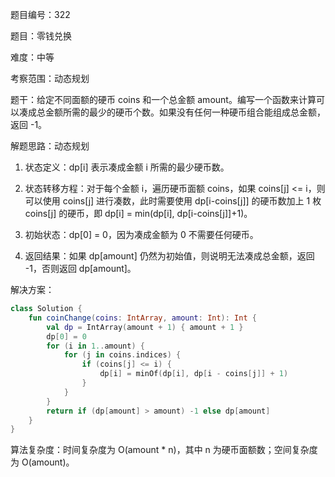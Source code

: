 题目编号：322

题目：零钱兑换

难度：中等

考察范围：动态规划

题干：给定不同面额的硬币 coins 和一个总金额 amount。编写一个函数来计算可以凑成总金额所需的最少的硬币个数。如果没有任何一种硬币组合能组成总金额，返回 -1。

解题思路：动态规划

1. 状态定义：dp[i] 表示凑成金额 i 所需的最少硬币数。

2. 状态转移方程：对于每个金额 i，遍历硬币面额 coins，如果 coins[j] <= i，则可以使用 coins[j] 进行凑数，此时需要使用 dp[i-coins[j]] 的硬币数加上 1 枚 coins[j] 的硬币，即 dp[i] = min(dp[i], dp[i-coins[j]]+1)。

3. 初始状态：dp[0] = 0，因为凑成金额为 0 不需要任何硬币。

4. 返回结果：如果 dp[amount] 仍然为初始值，则说明无法凑成总金额，返回 -1，否则返回 dp[amount]。

解决方案：

```kotlin
class Solution {
    fun coinChange(coins: IntArray, amount: Int): Int {
        val dp = IntArray(amount + 1) { amount + 1 }
        dp[0] = 0
        for (i in 1..amount) {
            for (j in coins.indices) {
                if (coins[j] <= i) {
                    dp[i] = minOf(dp[i], dp[i - coins[j]] + 1)
                }
            }
        }
        return if (dp[amount] > amount) -1 else dp[amount]
    }
}
```

算法复杂度：时间复杂度为 O(amount * n)，其中 n 为硬币面额数；空间复杂度为 O(amount)。
